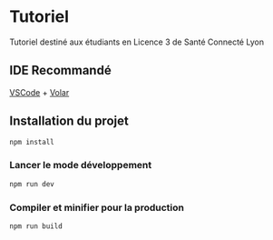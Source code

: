 # Tutoriel

Tutoriel destiné aux étudiants en Licence 3 de Santé Connecté Lyon

## IDE Recommandé

[VSCode](https://code.visualstudio.com/) + [Volar](https://marketplace.visualstudio.com/items?itemName=Vue.volar)

## Installation du projet

```sh
npm install
```

### Lancer le mode développement

```sh
npm run dev
```

### Compiler et minifier pour la production

```sh
npm run build
```
